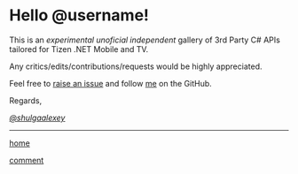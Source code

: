 Hello @username!
================

This is an *experimental* *unoficial* *independent* gallery of 3rd Party C# APIs tailored for Tizen .NET Mobile and TV.

Any critics/edits/contributions/requests would be highly appreciated.

Feel free to [raise an issue](https://github.com/shulgaalexey/gallery-dotnet-sdk-tizen/issues/new) and follow [me](https://github.com/shulgaalexey/) on the GitHub.


Regards,

*[@shulgaalexey](https://github.com/shulgaalexey)*



---------------------


[home](https://shulgaalexey.github.io/gallery-dotnet-sdk-tizen/)

[comment](https://github.com/shulgaalexey/gallery-dotnet-sdk-tizen/issues/new)
